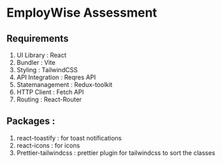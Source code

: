 # EmployWise Assessment

## Requirements

1. UI Library : React
2. Bundler : Vite
3. Styling : TailwindCSS
4. API Integration : Reqres API
5. Statemanagement : Redux-toolkit
6. HTTP Client : Fetch API
7. Routing : React-Router

## Packages :

1. react-toastify : for toast notifications
2. react-icons : for icons
3. Prettier-tailwindcss : prettier plugin for tailwindcss to sort the classes
